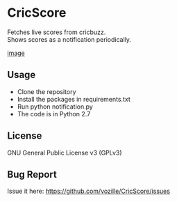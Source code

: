 # CricScore

Fetches live scores from cricbuzz. <br>
Shows scores as a notification periodically.

[image](https://raw.githubusercontent.com/vozille/CricScore/master/images/sample.png)

## Usage

* Clone the repository
* Install the packages in requirements.txt
* Run python notification.py
* The code is in Python 2.7

## License

GNU General Public License v3 (GPLv3)

## Bug Report

Issue it here: https://github.com/vozille/CricScore/issues

